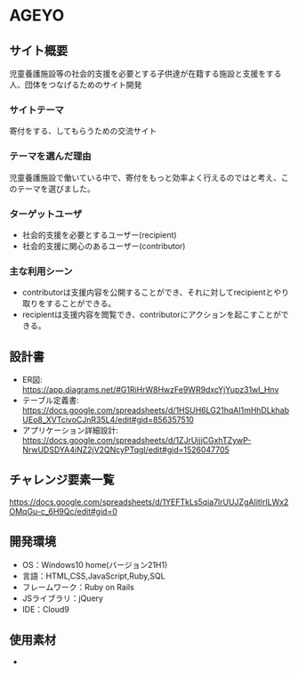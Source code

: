 # AGEYO

## サイト概要
 児童養護施設等の社会的支援を必要とする子供達が在籍する施設と支援をする人、団体をつなげるためのサイト開発

### サイトテーマ
 寄付をする、してもらうための交流サイト

### テーマを選んだ理由
 児童養護施設で働いている中で、寄付をもっと効率よく行えるのではと考え、このテーマを選びました。

### ターゲットユーザ
- 社会的支援を必要とするユーザー(recipient)
- 社会的支援に関心のあるユーザー(contributor)

### 主な利用シーン
- contributorは支援内容を公開することができ、それに対してrecipientとやり取りをすることができる。
- recipientは支援内容を閲覧でき、contributorにアクションを起こすことができる。

## 設計書
- ER図: https://app.diagrams.net/#G1RiHrW8HwzFe9WR9dxcYjYupz31wI_Hnv
- テーブル定義書: https://docs.google.com/spreadsheets/d/1HSUH6LG21hqAI1mHhDLkhabUEo8_XVTcivoCJnR35L4/edit#gid=856357510
- アプリケーション詳細設計: https://docs.google.com/spreadsheets/d/1ZJrUjjjCGxhTZywP-NrwUDSDYA4iNZ2jV2QNcyPTqgI/edit#gid=1526047705


## チャレンジ要素一覧
https://docs.google.com/spreadsheets/d/1YEFTkLs5qia7lrUUJZgAIitlrILWx2OMqGu-c_6H9Qc/edit#gid=0

## 開発環境
- OS：Windows10 home(バージョン21H1)
- 言語：HTML,CSS,JavaScript,Ruby,SQL
- フレームワーク：Ruby on Rails
- JSライブラリ：jQuery
- IDE：Cloud9

## 使用素材
-
